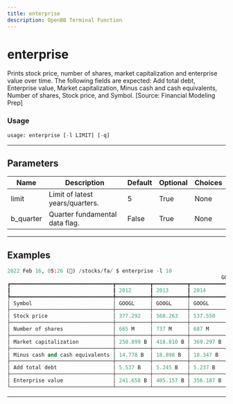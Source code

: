 ```yaml
---
title: enterprise
description: OpenBB Terminal Function
---
```


# enterprise

Prints stock price, number of shares, market capitalization and enterprise value over time. The following fields are expected: Add total debt, Enterprise value, Market capitalization, Minus cash and cash equivalents, Number of shares, Stock price, and Symbol. [Source: Financial Modeling Prep]

### Usage

```python
usage: enterprise [-l LIMIT] [-q]
```

---

## Parameters

| Name | Description | Default | Optional | Choices |
| ---- | ----------- | ------- | -------- | ------- |
| limit | Limit of latest years/quarters. | 5 | True | None |
| b_quarter | Quarter fundamental data flag. | False | True | None |
---

## Examples

```python
2022 Feb 16, 05:26 (🦋) /stocks/fa/ $ enterprise -l 10
                                                                     GOOGL Enterprise
┏━━━━━━━━━━━━━━━━━━━━━━━━━━━━━━━━━┳━━━━━━━━━━━┳━━━━━━━━━━━┳━━━━━━━━━━━┳━━━━━━━━━━━┳━━━━━━━━━━━┳━━━━━━━━━━━┳━━━━━━━━━━━┳━━━━━━━━━━━┳━━━━━━━━━━━┳━━━━━━━━━━━┓
┃                                 ┃ 2012      ┃ 2013      ┃ 2014      ┃ 2015      ┃ 2016      ┃ 2017      ┃ 2018      ┃ 2019      ┃ 2020      ┃ 2021      ┃
┡━━━━━━━━━━━━━━━━━━━━━━━━━━━━━━━━━╇━━━━━━━━━━━╇━━━━━━━━━━━╇━━━━━━━━━━━╇━━━━━━━━━━━╇━━━━━━━━━━━╇━━━━━━━━━━━╇━━━━━━━━━━━╇━━━━━━━━━━━╇━━━━━━━━━━━╇━━━━━━━━━━━┩
│ Symbol                          │ GOOGL     │ GOOGL     │ GOOGL     │ GOOGL     │ GOOGL     │ GOOGL     │ GOOGL     │ GOOGL     │ GOOGL     │ GOOGL     │
├─────────────────────────────────┼───────────┼───────────┼───────────┼───────────┼───────────┼───────────┼───────────┼───────────┼───────────┼───────────┤
│ Stock price                     │ 377.292   │ 568.263   │ 537.550   │ 761.350   │ 823.830   │ 1.177 K   │ 1.098 K   │ 1.454 K   │ 1.827 K   │ 2.667 K   │
├─────────────────────────────────┼───────────┼───────────┼───────────┼───────────┼───────────┼───────────┼───────────┼───────────┼───────────┼───────────┤
│ Number of shares                │ 665 M     │ 737 M     │ 687 M     │ 692.930 M │ 698.706 M │ 703.584 M │ 703.285 M │ 698.556 M │ 665.758 M │ 667.650 M │
├─────────────────────────────────┼───────────┼───────────┼───────────┼───────────┼───────────┼───────────┼───────────┼───────────┼───────────┼───────────┤
│ Market capitalization           │ 250.899 B │ 418.810 B │ 369.297 B │ 527.562 B │ 575.615 B │ 828.379 B │ 772.200 B │ 1.016 T   │ 1.217 T   │ 1.781 T   │
├─────────────────────────────────┼───────────┼───────────┼───────────┼───────────┼───────────┼───────────┼───────────┼───────────┼───────────┼───────────┤
│ Minus cash and cash equivalents │ 14.778 B  │ 18.898 B  │ 18.347 B  │ 16.549 B  │ 12.918 B  │ 10.715 B  │ 16.701 B  │ 18.498 B  │ 26.465 B  │ 20.945 B  │
├─────────────────────────────────┼───────────┼───────────┼───────────┼───────────┼───────────┼───────────┼───────────┼───────────┼───────────┼───────────┤
│ Add total debt                  │ 5.537 B   │ 5.245 B   │ 5.237 B   │ 5.220 B   │ 3.935 B   │ 3.969 B   │ 4.012 B   │ 5.753 B   │ 26.772 B  │ 28.395 B  │
├─────────────────────────────────┼───────────┼───────────┼───────────┼───────────┼───────────┼───────────┼───────────┼───────────┼───────────┼───────────┤
│ Enterprise value                │ 241.658 B │ 405.157 B │ 356.187 B │ 516.233 B │ 566.632 B │ 821.633 B │ 759.511 B │ 1.003 T   │ 1.217 T   │ 1.788 T   │
└─────────────────────────────────┴───────────┴───────────┴───────────┴───────────┴───────────┴───────────┴───────────┴───────────┴───────────┴───────────┘
```

---

